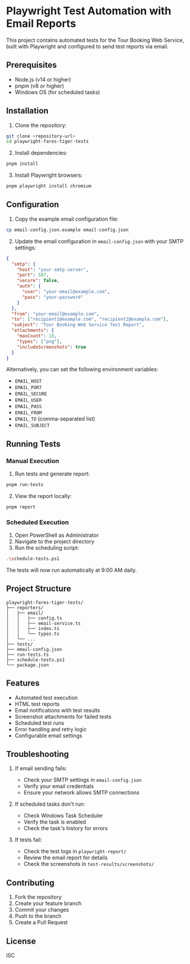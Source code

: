 # Playwright Test Automation with Email Reports

This project contains automated tests for the Tour Booking Web Service, built with Playwright and configured to send test reports via email.

## Prerequisites

- Node.js (v14 or higher)
- pnpm (v8 or higher)
- Windows OS (for scheduled tasks)

## Installation

1. Clone the repository:
```bash
git clone <repository-url>
cd playwright-fares-tiger-tests
```

2. Install dependencies:
```bash
pnpm install
```

3. Install Playwright browsers:
```bash
pnpm playwright install chromium
```

## Configuration

1. Copy the example email configuration file:
```bash
cp email-config.json.example email-config.json
```

2. Update the email configuration in `email-config.json` with your SMTP settings:
```json
{
  "smtp": {
    "host": "your-smtp-server",
    "port": 587,
    "secure": false,
    "auth": {
      "user": "your-email@example.com",
      "pass": "your-password"
    }
  },
  "from": "your-email@example.com",
  "to": ["recipient1@example.com", "recipient2@example.com"],
  "subject": "Tour Booking Web Service Test Report",
  "attachments": {
    "maxCount": 10,
    "types": ["png"],
    "includeScreenshots": true
  }
}
```

Alternatively, you can set the following environment variables:
- `EMAIL_HOST`
- `EMAIL_PORT`
- `EMAIL_SECURE`
- `EMAIL_USER`
- `EMAIL_PASS`
- `EMAIL_FROM`
- `EMAIL_TO` (comma-separated list)
- `EMAIL_SUBJECT`

## Running Tests

### Manual Execution

1. Run tests and generate report:
```bash
pnpm run-tests
```

2. View the report locally:
```bash
pnpm report
```

### Scheduled Execution

1. Open PowerShell as Administrator
2. Navigate to the project directory
3. Run the scheduling script:
```bash
.\schedule-tests.ps1
```

The tests will now run automatically at 9:00 AM daily.

## Project Structure

```
playwright-fares-tiger-tests/
├── reporters/
│   ├── email/
│   │   ├── config.ts
│   │   ├── email-service.ts
│   │   ├── index.ts
│   │   └── types.ts
│   └── ...
├── tests/
├── email-config.json
├── run-tests.ts
├── schedule-tests.ps1
└── package.json
```

## Features

- Automated test execution
- HTML test reports
- Email notifications with test results
- Screenshot attachments for failed tests
- Scheduled test runs
- Error handling and retry logic
- Configurable email settings

## Troubleshooting

1. If email sending fails:
   - Check your SMTP settings in `email-config.json`
   - Verify your email credentials
   - Ensure your network allows SMTP connections

2. If scheduled tasks don't run:
   - Check Windows Task Scheduler
   - Verify the task is enabled
   - Check the task's history for errors

3. If tests fail:
   - Check the test logs in `playwright-report/`
   - Review the email report for details
   - Check the screenshots in `test-results/screenshots/`

## Contributing

1. Fork the repository
2. Create your feature branch
3. Commit your changes
4. Push to the branch
5. Create a Pull Request

## License

ISC 